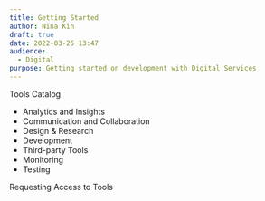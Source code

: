 ```yaml
---
title: Getting Started
author: Nina Kin
draft: true
date: 2022-03-25 13:47
audience:
  - Digital
purpose: Getting started on development with Digital Services
---
```

Tools Catalog
- Analytics and Insights
- Communication and Collaboration
- Design & Research
- Development
- Third-party Tools
- Monitoring
- Testing

Requesting Access to Tools